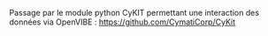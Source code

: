 Passage par le module python CyKIT permettant une interaction des données via OpenVIBE : https://github.com/CymatiCorp/CyKit
